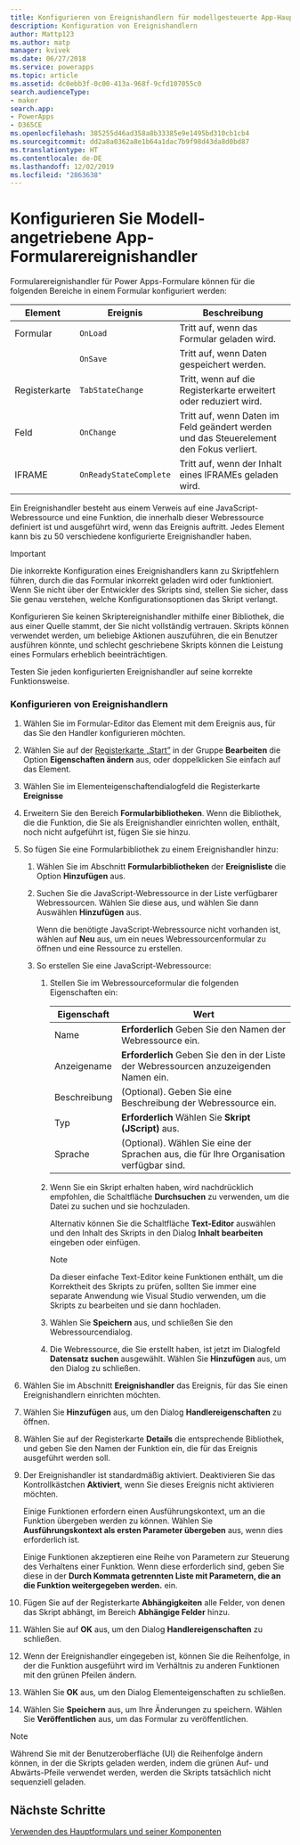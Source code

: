 ```yaml
---
title: Konfigurieren von Ereignishandlern für modellgesteuerte App-Hauptformulare in Power Apps | MicrosoftDocs
description: Konfiguration von Ereignishandlern
author: Mattp123
ms.author: matp
manager: kvivek
ms.date: 06/27/2018
ms.service: powerapps
ms.topic: article
ms.assetid: dc0ebb3f-0c00-413a-968f-9cfd107055c0
search.audienceType:
- maker
search.app:
- PowerApps
- D365CE
ms.openlocfilehash: 385255d46ad358a8b33385e9e1495bd310cb1cb4
ms.sourcegitcommit: dd2a8a0362a8e1b64a1dac7b9f98d43da8d0bd87
ms.translationtype: HT
ms.contentlocale: de-DE
ms.lasthandoff: 12/02/2019
ms.locfileid: "2863638"
---
```

# <a name="configure-model-driven-app-form-event-handlers"></a>Konfigurieren Sie Modell-angetriebene App-Formularereignishandler

 Formularereignishandler für Power Apps-Formulare können für die folgenden Bereiche in einem Formular konfiguriert werden:  
  
|Element|Ereignis|Beschreibung|  
|-------------|-----------|-----------------|  
|Formular|`OnLoad`|Tritt auf, wenn das Formular geladen wird.|  
||`OnSave`|Tritt auf, wenn Daten gespeichert werden.|  
|Registerkarte|`TabStateChange`|Tritt, wenn auf die Registerkarte erweitert oder reduziert wird.|  
|Feld|`OnChange`|Tritt auf, wenn Daten im Feld geändert werden und das Steuerelement den Fokus verliert.|  
|IFRAME|`OnReadyStateComplete`|Tritt auf, wenn der Inhalt eines IFRAMEs geladen wird.|  
  
 Ein Ereignishandler besteht aus einem Verweis auf eine JavaScript-Webressource und eine Funktion, die innerhalb dieser Webressource definiert ist und ausgeführt wird, wenn das Ereignis auftritt. Jedes Element kann bis zu 50 verschiedene konfigurierte Ereignishandler haben.  
  
> [!IMPORTANT]
>  Die inkorrekte Konfiguration eines Ereignishandlers kann zu Skriptfehlern führen, durch die das Formular inkorrekt geladen wird oder funktioniert. Wenn Sie nicht über der Entwickler des Skripts sind, stellen Sie sicher, dass Sie genau verstehen, welche Konfigurationsoptionen das Skript verlangt.  
>   
>  Konfigurieren Sie keinen Skriptereignishandler mithilfe einer Bibliothek, die aus einer Quelle stammt, der Sie nicht vollständig vertrauen. Skripts können verwendet werden, um beliebige Aktionen auszuführen, die ein Benutzer ausführen könnte, und schlecht geschriebene Skripts können die Leistung eines Formulars erheblich beeinträchtigen.  
>   
>  Testen Sie jeden konfigurierten Ereignishandler auf seine korrekte Funktionsweise.  
  
### <a name="to-configure-an-event-handler"></a>Konfigurieren von Ereignishandlern 
  
1.  Wählen Sie im Formular-Editor das Element mit dem Ereignis aus, für das Sie den Handler konfigurieren möchten.  
  
2.  Wählen Sie auf der [Registerkarte „Start”](form-editor-user-interface-legacy.md#home-tab) in der Gruppe **Bearbeiten** die Option **Eigenschaften ändern** aus, oder doppelklicken Sie einfach auf das Element.  
  
3.  Wählen Sie im Elementeigenschaftendialogfeld die Registerkarte **Ereignisse**  
  
4.  Erweitern Sie den Bereich **Formularbibliotheken**. Wenn die Bibliothek, die die Funktion, die Sie als Ereignishandler einrichten wollen, enthält, noch nicht aufgeführt ist, fügen Sie sie hinzu.  
  
5.  So fügen Sie eine Formularbibliothek zu einem Ereignishandler hinzu:  
    1.  Wählen Sie im Abschnitt **Formularbibliotheken** der **Ereignisliste** die Option **Hinzufügen** aus.  
  
    2.  Suchen Sie die JavaScript-Webressource in der Liste verfügbarer Webressourcen. Wählen Sie diese aus, und wählen Sie dann Auswählen **Hinzufügen** aus.  
  
         Wenn die benötigte JavaScript-Webressource nicht vorhanden ist, wählen auf **Neu** aus, um ein neues Webressourcenformular zu öffnen und eine Ressource zu erstellen.  
  
    3.  So erstellen Sie eine JavaScript-Webressource:  
        1.  Stellen Sie im Webressourceformular die folgenden Eigenschaften ein:  
  
            |Eigenschaft|Wert|  
            |--------------|-----------|  
            |Name|**Erforderlich** Geben Sie den Namen der Webressource ein.|  
            |Anzeigename|**Erforderlich** Geben Sie den in der Liste der Webressourcen anzuzeigenden Namen ein.|  
            |Beschreibung|(Optional). Geben Sie eine Beschreibung der Webressource ein.|  
            |Typ|**Erforderlich** Wählen Sie **Skript (JScript)** aus.|  
            |Sprache|(Optional). Wählen Sie eine der Sprachen aus, die für Ihre Organisation verfügbar sind.|  
  
        2.  Wenn Sie ein Skript erhalten haben, wird nachdrücklich empfohlen, die Schaltfläche **Durchsuchen** zu verwenden, um die Datei zu suchen und sie hochzuladen.  
  
             Alternativ können Sie die Schaltfläche **Text-Editor** auswählen und den Inhalt des Skripts in den Dialog **Inhalt bearbeiten** eingeben oder einfügen.  
  
            > [!NOTE]
            >  Da dieser einfache Text-Editor keine Funktionen enthält, um die Korrektheit des Skripts zu prüfen, sollten Sie immer eine separate Anwendung wie Visual Studio verwenden, um die Skripts zu bearbeiten und sie dann hochladen.  
  
        3.  Wählen Sie **Speichern** aus, und schließen Sie den Webressourcendialog.  
  
        4.  Die Webressource, die Sie erstellt haben, ist jetzt im Dialogfeld **Datensatz suchen** ausgewählt. Wählen Sie **Hinzufügen** aus, um den Dialog zu schließen.  
6.  Wählen Sie im Abschnitt **Ereignishandler** das Ereignis, für das Sie einen Ereignishandlern einrichten möchten.  
  
7.  Wählen Sie **Hinzufügen** aus, um den Dialog **Handlereigenschaften** zu öffnen.  
  
8. Wählen Sie auf der Registerkarte **Details** die entsprechende Bibliothek, und geben Sie den Namen der Funktion ein, die für das Ereignis ausgeführt werden soll.  
  
9. Der Ereignishandler ist standardmäßig aktiviert. Deaktivieren Sie das Kontrollkästchen **Aktiviert**, wenn Sie dieses Ereignis nicht aktivieren möchten.  
  
     Einige Funktionen erfordern einen Ausführungskontext, um an die Funktion übergeben werden zu können. Wählen Sie **Ausführungskontext als ersten Parameter übergeben** aus, wenn dies erforderlich ist.  
  
     Einige Funktionen akzeptieren eine Reihe von Parametern zur Steuerung des Verhaltens einer Funktion. Wenn diese erforderlich sind, geben Sie diese in der **Durch Kommata getrennten Liste mit Parametern, die an die Funktion weitergegeben werden.** ein.  
  
10. Fügen Sie auf der Registerkarte **Abhängigkeiten** alle Felder, von denen das Skript abhängt, im Bereich **Abhängige Felder** hinzu.  
  
11. Wählen Sie auf **OK** aus, um den Dialog **Handlereigenschaften** zu schließen.  
  
12. Wenn der Ereignishandler eingegeben ist, können Sie die Reihenfolge, in der die Funktion ausgeführt wird im Verhältnis zu anderen Funktionen mit den grünen Pfeilen ändern.  
  
13. Wählen Sie **OK** aus, um den Dialog Elementeigenschaften zu schließen.  
  
14. Wählen Sie **Speichern** aus, um Ihre Änderungen zu speichern. Wählen Sie **Veröffentlichen** aus, um das Formular zu veröffentlichen.  
  
> [!NOTE]
>  Während Sie mit der Benutzeroberfläche (UI) die Reihenfolge ändern können, in der die Skripts geladen werden, indem die grünen Auf- und Abwärts-Pfeile verwendet werden, werden die Skripts tatsächlich nicht sequenziell geladen.   

## <a name="next-steps"></a>Nächste Schritte

[Verwenden des Hauptformulars und seiner Komponenten](use-main-form-and-components.md)
